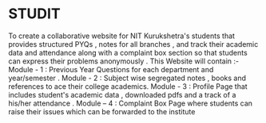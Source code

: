 # STUDIT     
To create a collaborative website for NIT Kurukshetra's students that
provides structured PYQs , notes for all branches , and track their 
academic data and attendance along with a complaint box section so 
that students can express their problems anonymously .
This Website will contain :-
Module - 1 : Previous Year Questions for each department and 
year/semester . 
Module - 2 : Subject wise segregated notes , books and 
references to ace their college academics.
Module - 3 : Profile Page that includes student's academic data 
, downloaded pdfs and a track of a his/her attendance .
Module – 4 : Complaint Box Page where students can
raise their issues which can be forwarded 
to the institute
